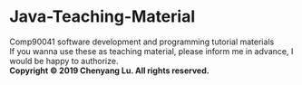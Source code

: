 # Java-Teaching-Material
Comp90041 software development and programming tutorial materials <br/>
If you wanna use these as teaching material, please inform me in advance, I would be happy to authorize. <br/>
**Copyright © 2019 Chenyang Lu. All rights reserved.**
